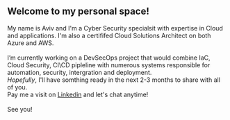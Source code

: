 ## Welcome to my personal space!
My name is Aviv and I'm a Cyber Security specialsit with expertise in Cloud and applications. I'm also a certififed Cloud Solutions Architect on both Azure and AWS.<br /><br />
I’m currently working on a DevSecOps project that would combine IaC, Cloud Security, CI\CD pipleline with numerous systems responsible for automation, security, intergration and deployment.<br />
*Hopefully*, I'll have somthing ready in the next 2-3 months to share with all of you.<br />
Pay me a visit on [Linkedin](https://www.linkedin.com/in/aviv-weissman-11738477) and let's chat anytime!<br /><br />
See you!
